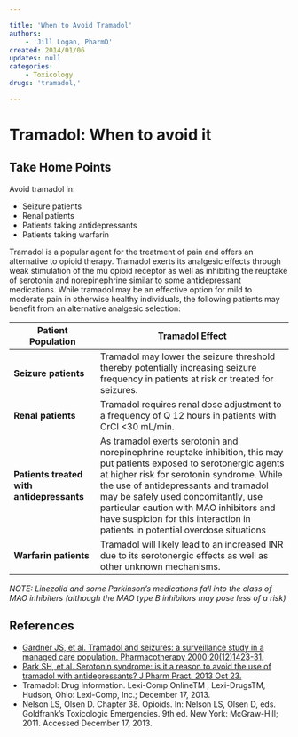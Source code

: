 ```yaml
---

title: 'When to Avoid Tramadol'
authors:
    - 'Jill Logan, PharmD'
created: 2014/01/06
updates: null
categories:
    - Toxicology
drugs: 'tramadol,'

---
```




# Tramadol: When to avoid it

## Take Home Points

Avoid tramadol in:

-   Seizure patients
-   Renal patients
-   Patients taking antidepressants
-   Patients taking warfarin

Tramadol is a popular agent for the treatment of pain and offers an alternative to opioid therapy. Tramadol exerts its analgesic effects through weak stimulation of the mu opioid receptor as well as inhibiting the reuptake of serotonin and norepinephrine similar to some antidepressant medications. While tramadol may be an effective option for mild to moderate pain in otherwise healthy individuals, the following patients may benefit from an alternative analgesic selection:

| **Patient Population**                        | **Tramadol Effect**
|-------------------------------------------|-----------------------------------------------------------------------|
| **Seizure patients**                      | Tramadol may lower the seizure threshold thereby potentially increasing seizure frequency in patients at risk or treated for seizures.|
| **Renal patients**                        | Tramadol requires renal dose adjustment to a frequency of Q 12 hours in patients with CrCl &lt;30 mL/min.|
| **Patients treated with antidepressants** | As tramadol exerts serotonin and norepinephrine reuptake inhibition, this may put patients exposed to serotonergic agents at higher risk for serotonin syndrome. While the use of antidepressants and tramadol may be safely used concomitantly, use particular caution with MAO inhibitors and have suspicion for this interaction in patients in potential overdose situations                               |
| **Warfarin patients**                     | Tramadol will likely lead to an increased INR due to its serotonergic effects as well as other unknown mechanisms.  |                                                                               |

*NOTE: Linezolid and some Parkinson’s medications fall into the class of MAO inhibiters (although the MAO type B inhibitors may pose less of a risk)*

## References

-   [Gardner JS, et al. Tramadol and seizures: a surveillance study in a managed care population. Pharmacotherapy 2000;20(12)1423-31.](http://www.ncbi.nlm.nih.gov/pubmed/11130214)
-   [Park SH, et al. Serotonin syndrome: is it a reason to avoid the use of tramadol with antidepressants? J Pharm Pract. 2013 Oct 23.](http://www.ncbi.nlm.nih.gov/pubmed/24153222)
-   Tramadol: Drug Information. Lexi-Comp OnlineTM , Lexi-DrugsTM, Hudson, Ohio: Lexi-Comp, Inc.; December 17, 2013.
-   Nelson LS, Olsen D. Chapter 38. Opioids. In: Nelson LS, Olsen D, eds. Goldfrank’s Toxicologic Emergencies. 9th ed. New York: McGraw-Hill; 2011. Accessed December 17, 2013.
